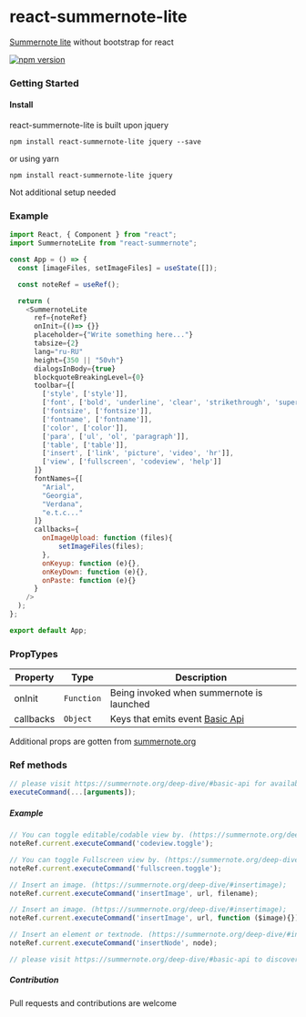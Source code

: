 # react-summernote-lite

[Summernote lite](https://github.com/summernote/summernote) without bootstrap for react

[![npm version](https://badge.fury.io/js/react-summernote.svg)](https://www.npmjs.com/package/react-summernote-lite)

### Getting Started

#### Install

react-summernote-lite is built upon jquery

```
npm install react-summernote-lite jquery --save
```

or using yarn

```
npm install react-summernote-lite jquery
```

Not additional setup needed

### Example

```js
import React, { Component } from "react";
import SummernoteLite from "react-summernote";

const App = () => {
  const [imageFiles, setImageFiles] = useState([]);

  const noteRef = useRef();

  return (
    <SummernoteLite
      ref={noteRef}
      onInit={()=> {}}
      placeholder={"Write something here..."}
      tabsize={2}
      lang="ru-RU"
      height={350 || "50vh"}
      dialogsInBody={true}
      blockquoteBreakingLevel={0}
      toolbar={[
        ['style', ['style']],
        ['font', ['bold', 'underline', 'clear', 'strikethrough', 'superscript', 'subscript']],
        ['fontsize', ['fontsize']],
        ['fontname', ['fontname']],
        ['color', ['color']],
        ['para', ['ul', 'ol', 'paragraph']],
        ['table', ['table']],
        ['insert', ['link', 'picture', 'video', 'hr']],
        ['view', ['fullscreen', 'codeview', 'help']]
      ]}
      fontNames={[
        "Arial",
        "Georgia",
        "Verdana",
        "e.t.c..."
      ]}
      callbacks={
        onImageUpload: function (files){
            setImageFiles(files);
        },
        onKeyup: function (e){},
        onKeyDown: function (e){},
        onPaste: function (e){}
      }
    />
  );
};

export default App;
```

### PropTypes

| Property  | Type       | Description                                                                    |
| --------- | ---------- | ------------------------------------------------------------------------------ |
| onInit    | `Function` | Being invoked when summernote is launched                                      |
| callbacks | `Object`   | Keys that emits event [Basic Api](https://summernote.org/deep-dive/#callbacks) |

Additional props are gotten from [summernote.org](http://summernote.org/deep-dive)

### Ref methods

```js
// please visit https://summernote.org/deep-dive/#basic-api for available commands
executeCommand(...[arguments]);
```

##### Example

```js
// You can toggle editable/codable view by. (https://summernote.org/deep-dive/#codeview);
noteRef.current.executeCommand('codeview.toggle');

// You can toggle Fullscreen view by. (https://summernote.org/deep-dive/#fullscreen);
noteRef.current.executeCommand('fullscreen.toggle');

// Insert an image. (https://summernote.org/deep-dive/#insertimage);
noteRef.current.executeCommand('insertImage', url, filename);

// Insert an image. (https://summernote.org/deep-dive/#insertimage);
noteRef.current.executeCommand('insertImage', url, function ($image){});

// Insert an element or textnode. (https://summernote.org/deep-dive/#insertnode);
noteRef.current.executeCommand('insertNode', node);

// please visit https://summernote.org/deep-dive/#basic-api to discover more of this apis
```

##### Contribution

Pull requests and contributions are welcome
